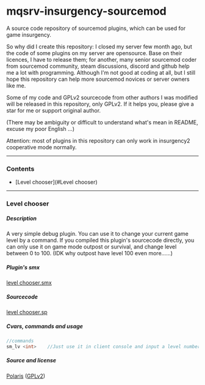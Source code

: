 # mqsrv-insurgency-sourcemod

A source code repository of sourcemod plugins, which can be used for game insurgency.

So why did I create this repository:  I closed my server few month ago, but the code of some plugins on my server are opensource. Base on their licences, I have to release them; for another, many senior sourcemod coder from sourcemod community, steam discussions, discord and github help me a lot with programming. Although I'm not good at coding at all,   but I still hope this repository can help more sourcemod novices or server owners like me.

Some of my code and GPLv2 sourcecode from other authors I was modified will be released in this repository, only GPLv2. If it helps you, please give a star for me or support original author.

(There may be ambiguity or difficult to understand what's mean in README, excuse my poor English ...)

Attention: most of plugins in this repository can only work in insurgency2 cooperative mode normally.

---

### Contents

- [Level chooser](#Level chooser)

---

### Level chooser

##### Description

A very simple debug plugin. You can use it to change your current game level by a command. If you compiled this plugin's sourcecode directly, you can only use it on game mode outpost or survival,  and change level between 0 to 100. (IDK why outpost have level 100 even more......)

##### Plugin's smx

[level chooser.smx](https://github.com/lamya3/mqsrv-insurgency-sourcemod-release/blob/main/insurgency/addons/sourcemod/plugins/level%20chooser.smx)

##### Sourcecode

[level chooser.sp](https://github.com/lamya3/mqsrv-insurgency-sourcemod-release/blob/main/insurgency/addons/sourcemod/scripting/level%20chooser.sp)

##### Cvars, commands and usage

```c
//commands
sm_lv <int>    //Just use it in client console and input a level number to replace <int> (integer between 0 to 100)
```

##### Source and license

[Polaris](https://github.com/lamya3) ([GPLv2](https://github.com/lamya3/mqsrv-insurgency-sourcemod-release/blob/main/LICENSE))
